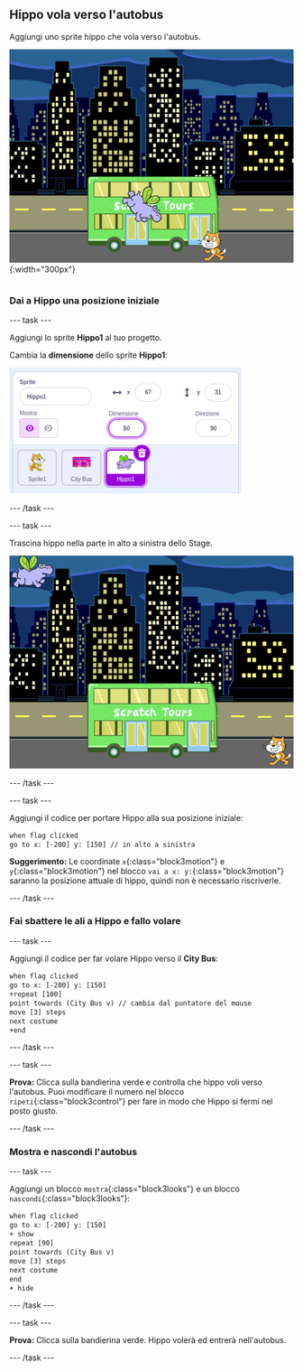 ## Hippo vola verso l'autobus

<div style="display: flex; flex-wrap: wrap">
<div style="flex-basis: 200px; flex-grow: 1; margin-right: 15px;">
Aggiungi uno sprite hippo che vola verso l'autobus.
</div>
<div>

![Hippo vola verso l'autobus.](images/hippo-flies.png){:width="300px"}

</div>
</div>

### Dai a Hippo una posizione iniziale

--- task ---

Aggiungi lo sprite **Hippo1** al tuo progetto.

Cambia la **dimensione** dello sprite **Hippo1**:

![Il riquadro Sprite per lo sprite Hippo1, con la dimensione impostata su 50.](images/hippo-sprite-size.png)

--- /task ---

--- task ---

Trascina hippo nella parte in alto a sinistra dello Stage.

![Lo sprite Hippo1 nella parte in alto a sinistra dello stage.](images/hippo-sprite-stage.png)

--- /task ---

--- task ---

Aggiungi il codice per portare Hippo alla sua posizione iniziale:

```blocks3
when flag clicked
go to x: [-200] y: [150] // in alto a sinistra
```

**Suggerimento:** Le coordinate `x`{:class="block3motion"} e `y`{:class="block3motion"} nel blocco `vai a x: y:`{:class="block3motion"} saranno la posizione attuale di hippo, quindi non è necessario riscriverle.

--- /task ---

### Fai sbattere le ali a Hippo e fallo volare

--- task ---

Aggiungi il codice per far volare Hippo verso il **City Bus**:

```blocks3
when flag clicked
go to x: [-200] y: [150] 
+repeat [100] 
point towards (City Bus v) // cambia dal puntatore del mouse
move [3] steps
next costume
+end
```

--- /task ---

--- task ---

**Prova:** Clicca sulla bandierina verde e controlla che hippo voli verso l'autobus. Puoi modificare il numero nel blocco `ripeti`{:class="block3control"} per fare in modo che Hippo si fermi nel posto giusto.

--- /task ---

### Mostra e nascondi l'autobus

--- task ---

Aggiungi un blocco `mostra`{:class="block3looks"} e un blocco `nascondi`{:class="block3looks"}:

```blocks3
when flag clicked
go to x: [-200] y: [150] 
+ show
repeat [90] 
point towards (City Bus v)
move [3] steps
next costume
end
+ hide
```

--- /task ---

--- task ---

**Prova:** Clicca sulla bandierina verde. Hippo volerà ed entrerà nell'autobus.

--- /task ---
